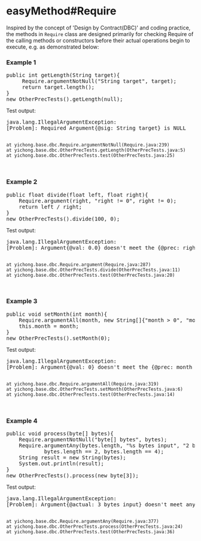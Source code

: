 <h1>easyMethod#Require</h1>

  Inspired by the concept of 'Design by Contract(DBC)' and coding practice, the methods in <code>Require</code> class are designed primarily for checking Require of the calling methods or constructors before their actual operations begin to execute, e.g. as demonstrated below:

<h3>Example 1</h3>
<pre>
public int getLength(String target){
     Require.argumentNotNull("String target", target);
     return target.length();
}
new OtherPrecTests().getLength(null);
</pre>
Test output:
<pre>
java.lang.IllegalArgumentException: 
[Problem]: Required Argument{@sig: String target} is NULL

	at yichong.base.dbc.Require.argumentNotNull(Require.java:239)
	at yichong.base.dbc.OtherPrecTests.getLength(OtherPrecTests.java:5)
	at yichong.base.dbc.OtherPrecTests.test(OtherPrecTests.java:25)
</pre>
<h3>Example 2</h3>
<pre>
public float divide(float left, float right){
    Require.argument(right, "right != 0", right != 0);
    return left / right;
}
new OtherPrecTests().divide(100, 0);
</pre>
Test output:
<pre>
java.lang.IllegalArgumentException: 
[Problem]: Argument{@val: 0.0} doesn't meet the {@prec: right != 0}

	at yichong.base.dbc.Require.argument(Require.java:287)
	at yichong.base.dbc.OtherPrecTests.divide(OtherPrecTests.java:11)
	at yichong.base.dbc.OtherPrecTests.test(OtherPrecTests.java:20)
</pre>
<h3>Example 3</h3>
<pre>
public void setMonth(int month){
    Require.argumentAll(month, new String[]{"month > 0", "month < 13"}, month > 0, month < 13);
    this.month = month;
}
new OtherPrecTests().setMonth(0);
</pre>
Test output:
<pre>
java.lang.IllegalArgumentException: 
[Problem]: Argument{@val: 0} doesn't meet the {@prec: month > 0}

	at yichong.base.dbc.Require.argumentAll(Require.java:319)
	at yichong.base.dbc.OtherPrecTests.setMonth(OtherPrecTests.java:6)
	at yichong.base.dbc.OtherPrecTests.test(OtherPrecTests.java:14)
</pre>
<h3>Example 4</h3>
<pre>
public void process(byte[] bytes){
    Require.argumentNotNull("byte[] bytes", bytes);
    Require.argumentAny(bytes.length, "%s bytes input", "2 bytes or 4 bytes only",
            bytes.length == 2, bytes.length == 4);
    String result = new String(bytes);
    System.out.println(result);
}
new OtherPrecTests().process(new byte[3]);
</pre>
Test output:
<pre>
java.lang.IllegalArgumentException: 
[Problem]: Argument{@actual: 3 bytes input} doesn't meet any of these specified conditions{@prec: 2 bytes or 4 bytes only}

	at yichong.base.dbc.Require.argumentAny(Require.java:377)
	at yichong.base.dbc.OtherPrecTests.process(OtherPrecTests.java:24)
	at yichong.base.dbc.OtherPrecTests.test(OtherPrecTests.java:36)

</pre>